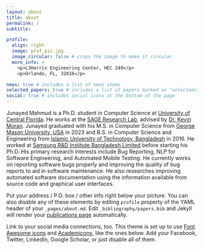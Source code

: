 ```yaml
---
layout: about
title: about
permalink: /
subtitle:

profile:
  align: right
  image: prof_pic.jpg
  image_circular: false # crops the image to make it circular
  more_info: >
    <p>L3Harris Engineering Center, HEC 249</p>
    <p>Orlando, FL, 32816</p>

news: true # includes a list of news items
selected_papers: true # includes a list of papers marked as "selected={true}"
social: true # includes social icons at the bottom of the page
---
```


Junayed Mahmud is a Ph.D. student in Computer Science at <a href="https://www.cs.ucf.edu">University of Central Florida</a>. He works at the <a href="https://sagelab.io">SAGE Research Lab</a>, advised by <a href="https://www.kpmoran.com">Dr. Kevin Moran</a>. Junayed graduated with his M.S. in Computer Science from <a href="https://www.gmu.edu">George Mason University, USA</a> in 2023 and B.S. in Computer Science and Engineering from <a href="https://www.iutoic-dhaka.edu">Islamic University of Technology, Bangladesh</a> in 2016. He worked at <a href="https://research.samsung.com/srbd">Samsung R&D Institute Bangladesh Limited</a> before starting his Ph.D. His primary research interests include Bug Reporting, NLP for Software Engineering, and Automated Mobile Testing. He currently works on reporting software bugs properly and improving the quality of bug reports to aid in software maintenance. He also researches improving automated software documentation using the information available from source code and graphical user interfaces.

Put your address / P.O. box / other info right below your picture. You can also disable any of these elements by editing `profile` property of the YAML header of your `_pages/about.md`. Edit `_bibliography/papers.bib` and Jekyll will render your [publications page](/al-folio/publications/) automatically.

Link to your social media connections, too. This theme is set up to use [Font Awesome icons](https://fontawesome.com/) and [Academicons](https://jpswalsh.github.io/academicons/), like the ones below. Add your Facebook, Twitter, LinkedIn, Google Scholar, or just disable all of them.
